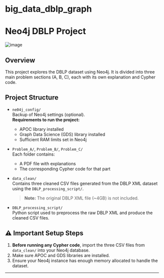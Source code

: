 # big_data_dblp_graph
# Neo4j DBLP Project
![image](https://github.com/user-attachments/assets/1665efe0-5420-4224-8e83-9069c244a908)

## Overview

This project explores the DBLP dataset using Neo4j. It is divided into three main problem sections (A, B, C), each with its own explanation and Cypher code.

## Project Structure


- `ne04j_config/`  
  Backup of Neo4j settings (optional).  
  **Requirements to run the project:**
  - APOC library installed
  - Graph Data Science (GDS) library installed
  - Sufficient RAM limits set in Neo4j

- `Problem_A/`, `Problem_B/`, `Problem_C/`  
  Each folder contains:
  - A PDF file with explanations
  - The corresponding Cypher code for that part

- `data_clean/`  
  Contains three cleaned CSV files generated from the DBLP XML dataset using the `DBLP_processing_script/`.  
  > **Note:** The original DBLP XML file (~4GB) is not included.

- `DBLP_processing_script/`  
  Python script used to preprocess the raw DBLP XML and produce the cleaned CSV files.

## ⚠️ Important Setup Steps

1. **Before running any Cypher code**, import the three CSV files from `data_clean/` into your Neo4j database.
2. Make sure APOC and GDS libraries are installed.
3. Ensure your Neo4j instance has enough memory allocated to handle the dataset.

---
